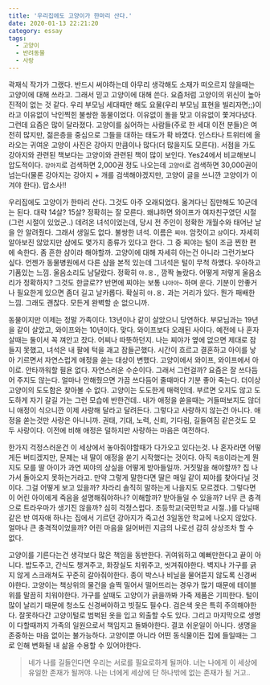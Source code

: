 ```yaml
---
title: '우리집에도 고양이가 한마리 산다.'
date: 2020-01-13 22:21:20
category: essay
tags:
  - 고양이
  - 반려동물
  - 사랑
---
```


곽재식 작가가 그랬다. 반드시 써야하는데 아무리 생각해도 소재가 떠오르지 않을때는 고양이에 대해 쓰라고. 그래서 믿고 고양이에 대해 쓴다. 요즘처럼 고양이의 위신이 높아진적이 없는 것 같다. 우리 부모님 세대때만 해도 요물(우리 부모님 표현을 빌리자면;;)이라고 이유없이 낙인찍힌 불쌍한 동물이었다. 이유없이 돌을 맞고 이유없이 쫓겨다녔다. 그런데 요즘은 많이 달라졌다. 고양이를 싫어하는 사람들(주로 한 세대 이전 분들)은 여전히 많지만, 젊은층을 중심으로 그들을 대하는 태도가 확 바꼈다. 인스타나 트위터에 올라오는 귀여운 고양이 사진은 강아지 만큼이나 많다(더 많을지도 모른다). 서점을 가도 강아지와 관련된 책보다는 고양이와 관련된 책이 많이 보인다. Yes24에서 비교해보니 압도적이다. `강아지`로 검색하면 2,000권 정도 나오는데 `고양이`로 검색하면 30,000권이 넘는다(물론 강아지는 강아지 + 개를 검색해야겠지만, 고양이 글을 쓰니깐 고양이가 이겨야 한다). 맙소사!!

우리집에도 고양이가 한마리 산다. 그것도 아주 오래되었다. 옮겨다닌 집만해도 10군데는 된다. 대략 14살? 15살? 정확히는 잘 모른다. 왜냐하면 와이프가 여자친구였던 시절(그런 시절이 있었군..) 데려온 녀석이었는데, 당시 전 주인이 정확한 개월수와 태어난 날을 안 알려줬다. 그래서 생일도 없다. 불쌍한 녀석. 이름은 `찌야`. 암컷이고 `샴`이다. 자세히 알아보진 않았지만 샴에도 몇가지 종류가 있다고 한다. 그 중 찌야는 털이 조금 찐한 편에 속한다. 좀 흔한 샴이라 해야할까. 고양이에 대해 자세히 아는건 아니라 그런가보다 싶다. 언젠가 동물병원에서 다른 샴을 본적 있는데 그녀석은 털이 무척 하얬다. 우아하고 기품있는 느낌. 울음소리도 남달랐다. 정확히 `야.옹.`, 깜짝 놀랐다. 어떻게 저렇게 울음소리가 정확하지? 그것도 한글로?? 반면에 찌야는 보통 `냐아아~` 하며 운다. 기분이 안좋거나 필요한게 있으면 좀더 길고 날카롭다. 확실히 `야.옹.` 과는 거리가 있다. 뭔가 패배한 느낌. 그래도 괜찮다. 모든게 완벽할 순 없으니까.

동물이지만 이제는 정말 가족이다. 13년이나 같이 살았으니 당연하다. 부모님과는 19년을 같이 살았고, 와이프와는 10년이다. 맞다. 와이프보다 오래된 사이다. 예전에 나 혼자 살때는 둘이서 꼭 껴안고 잤다. 어찌나 따뜻하던지. 나는 찌야가 옆에 없으면 제대로 잠들지 못했고, 녀석은 내 팔에 턱을 괘고 잠들곤했다. 시간이 흐르고 결혼하고 아이를 낳아 기르면서 자연스럽게 애정을 쏟는 대상이 변했다. 고양이에서 와이프, 와이프에서 아이로. 안타까워할 필욘 없다. 자연스러운 수순이다. 그래서 그런걸까? 요즘은 잘 쓰다듬어 주지도 않는다. 얼마나 안해줬으면 가끔 쓰다듬어 줄때마다 기분 좋아 죽는다. 더이상 고양이의 도도함은 찾아볼 수 없다. 고양이는 도도한게 매력인데. 부르면 오지도 않고 도도하게 자기 갈길 가는 그런 모습에 반한건데.. 내가 애정을 쏟을때는 거들떠보지도 않더니 애정이 식으니깐 이제 사랑해 달라고 달려든다. 그렇다고 사랑하지 않는건 아니다. 애정을 쏟는것만 사랑은 아니니까. 권태, 기대, 노력, 신뢰, 기다림, 길들여짐 같은것도 모두 사랑이다. 이전에 비해 애정은 덜하지만 사랑하는 마음은 여전하다.

한가지 걱정스러운건 이 세상에서 놓아줘야할때가 다가오고 있다는것. 나 혼자라면 어떻게든 버티겠지만, 문제는 내 딸이 애정을 쏟기 시작했다는 것이다. 아직 `죽음`이라는게 뭔지도 모를 딸 아이가 과연 찌야의 상실을 어떻게 받아들일까. 거짓말을 해야할까? 집 나가서 돌아오지 못하는거라고. 만약 그렇게 말한다면 딸은 매일 같이 찌야를 찾아다닐 것이다. 그걸 어떻게 보고 있을까? 차라리 솔직히 말하는게 나을지도 모르겠다. 그렇다면 이 어린 아이에게 죽음을 설명해줘야하나? 이해할까? 받아들일 수 있을까? 너무 큰 충격으로 트라우마가 생기진 않을까? 심히 걱정스럽다. 초등학교(국민학교 시절..)를 다닐때 같은 반 여자애 하나는 집에서 기르던 강아지가 죽고선 3일동안 학교에 나오지 않았다. 얼마나 큰 충격적이었을까? 어린 마음을 잃어버린 지금의 나로선 감히 상상조차 할 수 없다.

고양이를 기른다는건 생각보다 많은 책임을 동반한다. 귀여워하고 예뻐만한다고 끝이 아니다. 밥도주고, 간식도 챙겨주고, 화장실도 치워주고, 씻겨줘야한다. 벽지나 가구를 긁지 않게 스크래쳐도 꾸준히 갈아줘야한다. 종이 박스나 비닐을 물어뜯지 않도록 신경써야한다. 고양이는 책상위의 물건을 슬쩍 밀어서 떨어뜨리는 경우가 많기 때문에 테이블 위를 말끔히 치워야한다. 가구를 살때도 고양이가 긁을까봐 가죽 제품은 기피한다. 털이 많이 날리기 때문에 청소도 신경써야하고 빗질도 필수다. 검은색 옷은 특히 주의해야한다. 잘못하다간 고양이털로 범벅된 옷을 입고 외출할 수도 있다. 그리고 마지막으로 생명이 다할때까지 가족의 일원으로서 책임지고 돌봐야한다. 결코 쉬운일이 아니다. 생명을 존중하는 마음 없이는 불가능하다. 고양이뿐 아니라 어떤 동식물이든 집에 들일때는 그로 인해 변화될 내 삶을 수용할 수 있어야한다. 

> 네가 나를 길들인다면 우리는 서로를 필요로하게 될꺼야.
> 너는 나에게 이 세상에 유일한 존재가 될꺼야.
> 나는 너에게 세상에 단 하나밖에 없는 존재가 될 거고..
